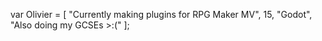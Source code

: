 var Olivier = [
"Currently making plugins for RPG Maker MV", 
15, 
"Godot", 
"Also doing my GCSEs >:(" 
];
<!---
Coneruu/Coneruu is a ✨ special ✨ repository because its `README.md` (this file) appears on your GitHub profile.
You can click the Preview link to take a look at your changes.
--->
